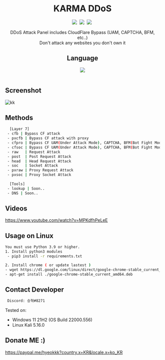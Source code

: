 <div align=center>
 
# KARMA DDoS
 <p>
 <img src=https://img.shields.io/github/stars/HyukIsBack/KARMA-DDoS?color=%23DF0067&style=for-the-badge/>&nbsp;
 <img src=https://img.shields.io/github/forks/HyukIsBack/KARMA-DDoS?color=%239999FF&style=for-the-badge/>&nbsp;
 <img src=https://img.shields.io/github/license/HyukIsBack/KARMA-DDoS?color=%23E8E8E8&style=for-the-badge/>&nbsp;
 
</p>
 DDoS Attack Panel includes CloudFlare Bypass (UAM, CAPTCHA, BFM, etc..)<br/>
 Don't attack any websites you don't own it<br/>
 
 

## Language</br>
 
 <img src="https://img.shields.io/badge/Python-FFDD00?style=for-the-badge&logo=python&logoColor=blue"/></br></br>

 
 
 
</div>

## Screenshot
![kk](https://user-images.githubusercontent.com/87601386/161046871-fa69a88b-71c0-441f-8f28-ddcf562c1810.png)

## Methods
```sh
  [Layer 7]
 - cfb | Bypass CF attack
 - pxcfb | Bypass CF attack with proxy
 - cfpro | Bypass CF UAM(Under Attack Mode), CAPTCHA, BFM(Bot Fight Mode) etc.. (request)
 - cfsoc | Bypass CF UAM(Under Attack Mode), CAPTCHA, BFM(Bot Fight Mode) etc.. (socket)
 - raw   | Request Attack
 - post  | Post Request Attack
 - head  | Head Request Attack
 - soc   | Socket Attack
 - pxraw | Proxy Request Attack
 - pxsoc | Proxy Socket Attack
 
  [Tools]
 - lookup | Soon..
 - DNS | Soon..
```

## Videos

https://www.youtube.com/watch?v=MPKdfhPeLeE

## Usage on Linux
```sh
You must use Python 3.9 or higher.
1. Install python3 modules
 - pip3 install -r requirements.txt

2. Install chrome ( or update lastest )
- wget https://dl.google.com/linux/direct/google-chrome-stable_current_amd64.deb
- apt-get install ./google-chrome-stable_current_amd64.deb
```

## Contact Developer
```sh
 Discord: 승혁#8271
```

Tested on:<br/>
 - Windows 11 21H2 (OS Build 22000.556)
 - Linux Kali 5.16.0

## Donate ME :)
 https://paypal.me/hyeokkk?country.x=KR&locale.x=ko_KR
 
